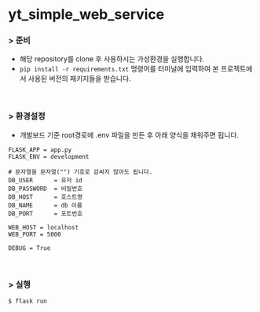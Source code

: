 # yt_simple_web_service

### > 준비

- 해당 repository를 clone 후 사용하시는 가상환경을 실행합니다.
- `pip install -r requirements.txt` 명령어를 터미널에 입력하여 본 프로젝트에서 사용된 버전의 패키지들을 받습니다.

<br/>

### > 환경설정

- 개발보드 기준 root경로에 .env 파일을 만든 후 아래 양식을 채워주면 됩니다.

```
FLASK_APP = app.py
FLASK_ENV = development

# 문자열을 문자열("") 기호로 감싸지 않아도 됩니다.
DB_USER      = 유저 id
DB_PASSWORD  = 비밀번호
DB_HOST      = 호스트명
DB_NAME      = db 이름
DB_PORT      = 포트번호

WEB_HOST = localhost
WEB_PORT = 5000

DEBUG = True
```

<br/>

### > 실행

```
$ flask run
```
